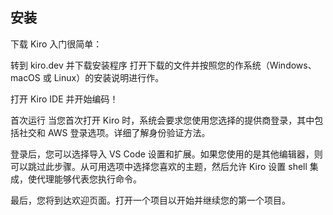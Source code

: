 ## 安装

下载 Kiro
入门很简单：

转到 kiro.dev 并下载安装程序
打开下载的文件并按照您的作系统（Windows、macOS 或 Linux）的安装说明进行作。

打开 Kiro IDE 并开始编码！

首次运行
当您首次打开 Kiro 时，系统会要求您使用您选择的提供商登录，其中包括社交和 AWS 登录选项。详细了解身份验证方法。

登录后，您可以选择导入 VS Code 设置和扩展。如果您使用的是其他编辑器，则可以跳过此步骤。从可用选项中选择您喜欢的主题，然后允许 Kiro 设置 shell 集成，使代理能够代表您执行命令。

最后，您将到达欢迎页面。打开一个项目以开始并继续您的第一个项目。
